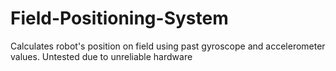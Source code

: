 # Field-Positioning-System
Calculates robot's position on field using past gyroscope and accelerometer values. Untested due to unreliable hardware
